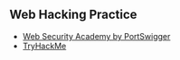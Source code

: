 ## Web Hacking Practice
- [Web Security Academy by PortSwigger](https://portswigger.net/web-security)
- [TryHackMe](https://tryhackme.com/)
